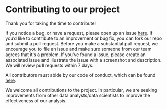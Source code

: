 # Contributing to our project

Thank you for taking the time to contribute!

If you notice a bug, or have a request, please open up an issue [here](https://github.com/UBC-MDS/DSCI_522_Group_412/issues). If you’d like to contribute to an improvement or bug fix, you can fork our repo and submit a pull request. Before you make a substantial pull request, we encourage you to file an issue and make sure someone from our team agrees that it's a problem. If you've found a issue, please create an associated issue and illustrate the issue with a screenshot and description. We will review pull requests within 7 days. 

All contributors must abide by our code of conduct, which can be found [here](https://github.com/UBC-MDS/DSCI_522_Group_412/blob/master/CODE_OF_CONDUCT.md).

We welcome all contributions to the project. In particular, we are seeking improvements from other data analysts/data scientists to improve the effectiveness of our analysis.


